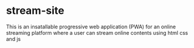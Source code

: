 # stream-site
This is an insatallable progressive web application (PWA) for an online streaming platform where a user can stream online contents using html css and js
